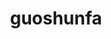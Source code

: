 ---
# 设置为 true 时启用首页样式
home: false
# 是否显示主页的图标与描述。
hero: true
# 设置页面标题，会用于路径导航、页面增强等。
title: guoshunfa
# 主页标题
heroText: 郭顺发的博客
#tagline: 
layout: BlogHome
# 主页图标 (logo) 地址，不支持相对路径。
heroImage: /assets/images/a4e00e92861057eff7029d96270c2fd0.JPG
# 深色模式下主页图标 (logo) 地址，不支持相对路径。
heroImageDark: /logo.jpg
# 首页图标的 CSS 样式
#heroImageStyle:
# 主页图标的替代文字
heroAlt: 郭顺发
# 背景图片的地址，不支持相对路径。如果不填写，会自动应用一张默认的风景图片。
#bgImage: https://theme-hope-assets.vuejs.press/bg/6-light.svg
# 深色模式下背景图片的地址，不支持相对路径。
#bgImageDark: https://theme-hope-assets.vuejs.press/bg/6-dark.svg
# 背景图片的 CSS 样式。
bgImageStyle:
  background-attachment: fixed
---